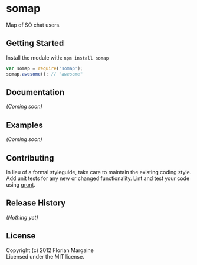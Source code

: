 # somap

Map of SO chat users.

## Getting Started
Install the module with: `npm install somap`

```javascript
var somap = require('somap');
somap.awesome(); // "awesome"
```

## Documentation
_(Coming soon)_

## Examples
_(Coming soon)_

## Contributing
In lieu of a formal styleguide, take care to maintain the existing coding style. Add unit tests for any new or changed functionality. Lint and test your code using [grunt](https://github.com/cowboy/grunt).

## Release History
_(Nothing yet)_

## License
Copyright (c) 2012 Florian Margaine  
Licensed under the MIT license.
